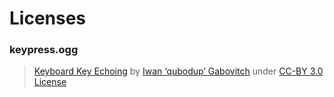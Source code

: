 # Licenses

### keypress.ogg

> [Keyboard Key Echoing](http://freesound.org/people/qubodup/sounds/211608) 
> by [Iwan ‘qubodup’ Gabovitch](http://freesound.org/people/qubodup) 
> under [CC-BY 3.0 License](http://creativecommons.org/licenses/by/3.0/legalcode)
